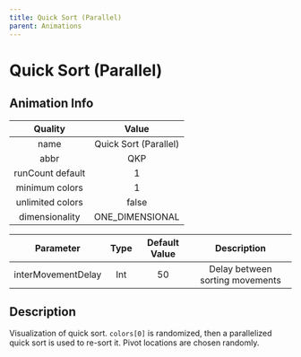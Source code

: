 ```yaml
---
title: Quick Sort (Parallel)
parent: Animations
---
```


<!-- THIS FILE IS AUTOMATICALLY GENERATED -->
<!-- MAKE CHANGES TO THE AnimationInfo INSTANCE ASSOCIATED WITH THIS ANIMATION -->

# Quick Sort (Parallel)

## Animation Info

|Quality|Value|
|:-:|:-:|
|name|Quick Sort (Parallel)|
|abbr|QKP|
|runCount default|1|
|minimum colors|1|
|unlimited colors|false|
|dimensionality|ONE_DIMENSIONAL|

|Parameter|Type|Default Value|Description|
|:-:|:-:|:-:|:-:|
|interMovementDelay|Int|50|Delay between sorting movements|

## Description
Visualization of quick sort.
`colors[0]` is randomized, then a parallelized quick sort is used to re-sort it. Pivot locations are chosen randomly.

